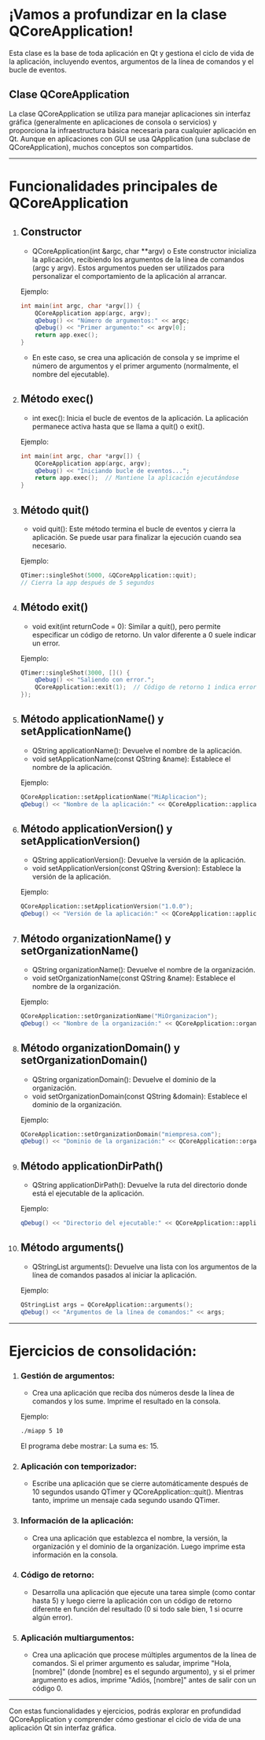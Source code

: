 
# ¡Vamos a profundizar en la clase QCoreApplication! 

Esta clase es la base de toda aplicación en Qt y gestiona el ciclo de vida de la aplicación, incluyendo eventos, argumentos de la línea de comandos y el bucle de eventos.

## Clase QCoreApplication

La clase QCoreApplication se utiliza para manejar aplicaciones sin interfaz gráfica (generalmente en aplicaciones de consola o servicios) y proporciona la infraestructura básica necesaria para cualquier aplicación en Qt. Aunque en aplicaciones con GUI se usa QApplication (una subclase de QCoreApplication), muchos conceptos son compartidos.

***

# Funcionalidades principales de QCoreApplication

1. ## Constructor
    - QCoreApplication(int &argc, char **argv)
    o	Este constructor inicializa la aplicación, recibiendo los argumentos de la línea de comandos (argc y argv). Estos argumentos pueden ser utilizados para personalizar el comportamiento de la aplicación al arrancar.

    Ejemplo:

    ```cpp
    int main(int argc, char *argv[]) {
        QCoreApplication app(argc, argv);
        qDebug() << "Número de argumentos:" << argc;
        qDebug() << "Primer argumento:" << argv[0];
        return app.exec();
    }
    ```
    - En este caso, se crea una aplicación de consola y se imprime el número de argumentos y el primer argumento (normalmente, el nombre del ejecutable).

2. ## Método exec()
    - int exec(): Inicia el bucle de eventos de la aplicación. La aplicación permanece activa hasta que se llama a quit() o exit().

    Ejemplo:

    ```cpp
    int main(int argc, char *argv[]) {
        QCoreApplication app(argc, argv);
        qDebug() << "Iniciando bucle de eventos...";
        return app.exec();  // Mantiene la aplicación ejecutándose
    }
    ``` 

3. ## Método quit()
    - void quit(): Este método termina el bucle de eventos y cierra la aplicación. Se puede usar para finalizar la ejecución cuando sea necesario.

    Ejemplo:

    ```cpp
    QTimer::singleShot(5000, &QCoreApplication::quit);  
    // Cierra la app después de 5 segundos
    ```

4. ## Método exit()
    - void exit(int returnCode = 0): Similar a quit(), pero permite especificar un código de retorno. Un valor diferente a 0 suele indicar un error.

    Ejemplo:

    ```cpp
    QTimer::singleShot(3000, []() {
        qDebug() << "Saliendo con error.";
        QCoreApplication::exit(1);  // Código de retorno 1 indica error
    });
    ```

5. ## Método applicationName() y setApplicationName()
    - QString applicationName(): Devuelve el nombre de la aplicación.
    - void setApplicationName(const QString &name): Establece el nombre de la aplicación.

    Ejemplo:

    ```cpp
    QCoreApplication::setApplicationName("MiAplicacion");
    qDebug() << "Nombre de la aplicación:" << QCoreApplication::applicationName();
    ```

6. ## Método applicationVersion() y setApplicationVersion()
    - QString applicationVersion(): Devuelve la versión de la aplicación.
    - void setApplicationVersion(const QString &version): Establece la versión de la aplicación.

    Ejemplo:

    ```cpp
    QCoreApplication::setApplicationVersion("1.0.0");
    qDebug() << "Versión de la aplicación:" << QCoreApplication::applicationVersion();
    ```

7. ## Método organizationName() y setOrganizationName()
    - QString organizationName(): Devuelve el nombre de la organización.
    - void setOrganizationName(const QString &name): Establece el nombre de la organización.

    Ejemplo:

    ```cpp
    QCoreApplication::setOrganizationName("MiOrganizacion");
    qDebug() << "Nombre de la organización:" << QCoreApplication::organizationName();
    ```

8. ## Método organizationDomain() y setOrganizationDomain()
    - QString organizationDomain(): Devuelve el dominio de la organización.
    - void setOrganizationDomain(const QString &domain): Establece el dominio de la organización.

    Ejemplo:

    ```cpp
    QCoreApplication::setOrganizationDomain("miempresa.com");
    qDebug() << "Dominio de la organización:" << QCoreApplication::organizationDomain();
    ```

9. ## Método applicationDirPath()
    - QString applicationDirPath(): Devuelve la ruta del directorio donde está el ejecutable de la aplicación.

    Ejemplo:

    ```cpp
    qDebug() << "Directorio del ejecutable:" << QCoreApplication::applicationDirPath();
    ```

10. ## Método arguments()
    - QStringList arguments(): Devuelve una lista con los argumentos de la línea de comandos pasados al iniciar la aplicación.

    Ejemplo:

    ```cpp
    QStringList args = QCoreApplication::arguments();
    qDebug() << "Argumentos de la línea de comandos:" << args;
    ```

***

# Ejercicios de consolidación:

1.	### Gestión de argumentos:
    - Crea una aplicación que reciba dos números desde la línea de comandos y los sume. Imprime el resultado en la consola.

    Ejemplo:
    ``` bash
    ./miapp 5 10
    ```
    El programa debe mostrar: La suma es: 15.

2.	### Aplicación con temporizador:
    - Escribe una aplicación que se cierre automáticamente después de 10 segundos usando QTimer y QCoreApplication::quit(). Mientras tanto, imprime un mensaje cada segundo usando QTimer.

3. ### 	Información de la aplicación:
    - Crea una aplicación que establezca el nombre, la versión, la organización y el dominio de la organización. Luego imprime esta información en la consola.

4.	### Código de retorno:
    - Desarrolla una aplicación que ejecute una tarea simple (como contar hasta 5) y luego cierre la aplicación con un código de retorno diferente en función del resultado (0 si todo sale bien, 1 si ocurre algún error).

5.	### Aplicación multiargumentos:
    - Crea una aplicación que procese múltiples argumentos de la línea de comandos. Si el primer argumento es saludar, imprime "Hola, [nombre]" (donde [nombre] es el segundo argumento), y si el primer argumento es adios, imprime "Adiós, [nombre]" antes de salir con un código 0.

***

Con estas funcionalidades y ejercicios, podrás explorar en profundidad QCoreApplication y comprender cómo gestionar el ciclo de vida de una aplicación Qt sin interfaz gráfica. 

